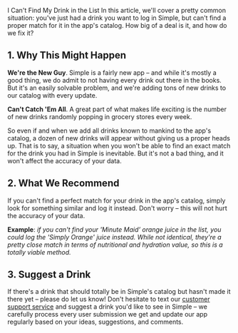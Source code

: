 I Can't Find My Drink in the List
In this article, we'll cover a pretty common situation: you've just had a drink you want to log in Simple, but can't find a proper match for it in the app's catalog. How big of a deal is it, and how do we fix it?

## 1. Why This Might Happen

**We're the New Guy**.
Simple is a fairly new app – and while it's mostly a good thing, we do admit to not having every drink out there in the books. But it's an easily solvable problem, and we're adding tons of new drinks to our catalog with every update.

**Can't Catch 'Em All**.
A great part of what makes life exciting is the number of new drinks randomly popping in grocery stores every week.

So even if and when we add all drinks known to mankind to the app's catalog, a dozen of new drinks will appear without giving us a proper heads up. That is to say, a situation when you won't be able to find an exact match for the drink you had in Simple is inevitable. But it's not a bad thing, and it won't affect the accuracy of your data.

## 2. What We Recommend

If you can't find a perfect match for your drink in the app's catalog, simply look for something similar and log it instead. Don't worry – this will not hurt the accuracy of your data.

**Example**: *if you can't find your 'Minute Maid’ orange juice in the list, you could log the 'Simply Orange' juice instead. While not identical, they're a pretty close match in terms of nutritional and hydration value, so this is a totally viable method.*

## 3. Suggest a Drink

If there's a drink that should totally be in Simple's catalog but hasn't made it there yet – please do let us know! Don't hesitate to text our [customer support service](mailto:care@simple.life) and suggest a drink you'd like to see in Simple – we carefully process every user submission we get and update our app regularly based on your ideas, suggestions, and comments.